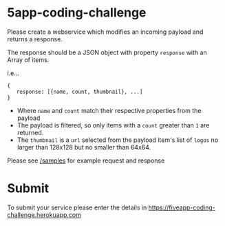 # 5app-coding-challenge

Please create a webservice which modifies an incoming payload and returns a response. 

The response should be a JSON object with property `response` with an Array of items.

i.e...
```
{
   response: [{name, count, thumbnail}, ...]
}
```

- Where `name` and `count` match their respective properties from the payload
- The payload is filtered, so only items with a `count` greater than `1` are returned.
- The `thumbnail` is a `url` selected from the payload item's list of `logos` no larger than 128x128 but no smaller than 64x64.

Please see [/samples](/samples) for example request and response

# Submit

To submit your service please enter the details in https://fiveapp-coding-challenge.herokuapp.com
